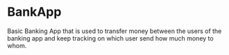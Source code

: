 # BankApp
Basic Banking App that is used to transfer money between the users of the banking app and keep tracking on which user send how much money to whom.

